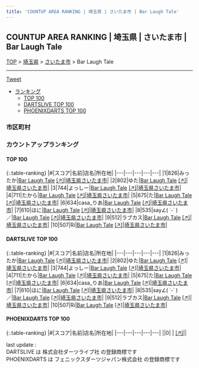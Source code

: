 ```yaml
---
title: 'COUNTUP AREA RANKING | 埼玉県 | さいたま市 | Bar Laugh Tale'
---
```

## COUNTUP AREA RANKING | 埼玉県 | さいたま市 | Bar Laugh Tale

[TOP](/darts/rank/) > [埼玉県](/darts/rank/埼玉県/) > [さいたま市](/darts/rank/埼玉県/さいたま市/) > Bar Laugh Tale

___

<a href="https://twitter.com/share?ref_src=twsrc%5Etfw" data-text="COUNTUP AREA RANKING | 埼玉県さいたま市Bar Laugh Tale" class="twitter-share-button" data-hashtags="DARTSLIVE,PHOENIXDARTS,darts,ダーツ" data-show-count="false">Tweet</a>

* [ランキング](#カウントアップランキング)
    * [TOP 100](#top-100)
    * [DARTSLIVE TOP 100](#dartslive-top-100)
    * [PHOENIXDARTS TOP 100](#phoenixdarts-top-100)

### 市区町村

<ul>

</ul>

### カウントアップランキング

#### TOP 100



{:.table-ranking}
|#|スコア|名前|店名|所在地|
|---|---|---|---|---|
|1|826|<span class="rank-name-dl">みったか</span>|<a href="/darts/rank/shops/1a5052e7ee385c99790ab824ce8730e5.html">Bar Laugh Tale</a> <a href="https://search.dartslive.com/jp/shop/1a5052e7ee385c99790ab824ce8730e5">[↗]</a>|<a href="/darts/rank/埼玉県/さいたま市">埼玉県さいたま市</a>|
|2|802|<span class="rank-name-dl">ゆた</span>|<a href="/darts/rank/shops/1a5052e7ee385c99790ab824ce8730e5.html">Bar Laugh Tale</a> <a href="https://search.dartslive.com/jp/shop/1a5052e7ee385c99790ab824ce8730e5">[↗]</a>|<a href="/darts/rank/埼玉県/さいたま市">埼玉県さいたま市</a>|
|3|744|<span class="rank-name-dl">よっしー</span>|<a href="/darts/rank/shops/1a5052e7ee385c99790ab824ce8730e5.html">Bar Laugh Tale</a> <a href="https://search.dartslive.com/jp/shop/1a5052e7ee385c99790ab824ce8730e5">[↗]</a>|<a href="/darts/rank/埼玉県/さいたま市">埼玉県さいたま市</a>|
|4|711|<span class="rank-name-dl">たから</span>|<a href="/darts/rank/shops/1a5052e7ee385c99790ab824ce8730e5.html">Bar Laugh Tale</a> <a href="https://search.dartslive.com/jp/shop/1a5052e7ee385c99790ab824ce8730e5">[↗]</a>|<a href="/darts/rank/埼玉県/さいたま市">埼玉県さいたま市</a>|
|5|675|<span class="rank-name-dl">た</span>|<a href="/darts/rank/shops/1a5052e7ee385c99790ab824ce8730e5.html">Bar Laugh Tale</a> <a href="https://search.dartslive.com/jp/shop/1a5052e7ee385c99790ab824ce8730e5">[↗]</a>|<a href="/darts/rank/埼玉県/さいたま市">埼玉県さいたま市</a>|
|6|634|<span class="rank-name-dl">casa_りあ</span>|<a href="/darts/rank/shops/1a5052e7ee385c99790ab824ce8730e5.html">Bar Laugh Tale</a> <a href="https://search.dartslive.com/jp/shop/1a5052e7ee385c99790ab824ce8730e5">[↗]</a>|<a href="/darts/rank/埼玉県/さいたま市">埼玉県さいたま市</a>|
|7|610|<span class="rank-name-dl">ほに</span>|<a href="/darts/rank/shops/1a5052e7ee385c99790ab824ce8730e5.html">Bar Laugh Tale</a> <a href="https://search.dartslive.com/jp/shop/1a5052e7ee385c99790ab824ce8730e5">[↗]</a>|<a href="/darts/rank/埼玉県/さいたま市">埼玉県さいたま市</a>|
|8|535|<span class="rank-name-dl">say∠( ˙-˙ )／</span>|<a href="/darts/rank/shops/1a5052e7ee385c99790ab824ce8730e5.html">Bar Laugh Tale</a> <a href="https://search.dartslive.com/jp/shop/1a5052e7ee385c99790ab824ce8730e5">[↗]</a>|<a href="/darts/rank/埼玉県/さいたま市">埼玉県さいたま市</a>|
|9|512|<span class="rank-name-dl">ラブカス</span>|<a href="/darts/rank/shops/1a5052e7ee385c99790ab824ce8730e5.html">Bar Laugh Tale</a> <a href="https://search.dartslive.com/jp/shop/1a5052e7ee385c99790ab824ce8730e5">[↗]</a>|<a href="/darts/rank/埼玉県/さいたま市">埼玉県さいたま市</a>|
|10|507|<span class="rank-name-dl">Ri</span>|<a href="/darts/rank/shops/1a5052e7ee385c99790ab824ce8730e5.html">Bar Laugh Tale</a> <a href="https://search.dartslive.com/jp/shop/1a5052e7ee385c99790ab824ce8730e5">[↗]</a>|<a href="/darts/rank/埼玉県/さいたま市">埼玉県さいたま市</a>|


#### DARTSLIVE TOP 100



{:.table-ranking}
|#|スコア|名前|店名|所在地|
|---|---|---|---|---|
|1|826|<span class="rank-name-dl">みったか</span>|<a href="/darts/rank/shops/1a5052e7ee385c99790ab824ce8730e5.html">Bar Laugh Tale</a> <a href="https://search.dartslive.com/jp/shop/1a5052e7ee385c99790ab824ce8730e5">[↗]</a>|<a href="/darts/rank/埼玉県/さいたま市">埼玉県さいたま市</a>|
|2|802|<span class="rank-name-dl">ゆた</span>|<a href="/darts/rank/shops/1a5052e7ee385c99790ab824ce8730e5.html">Bar Laugh Tale</a> <a href="https://search.dartslive.com/jp/shop/1a5052e7ee385c99790ab824ce8730e5">[↗]</a>|<a href="/darts/rank/埼玉県/さいたま市">埼玉県さいたま市</a>|
|3|744|<span class="rank-name-dl">よっしー</span>|<a href="/darts/rank/shops/1a5052e7ee385c99790ab824ce8730e5.html">Bar Laugh Tale</a> <a href="https://search.dartslive.com/jp/shop/1a5052e7ee385c99790ab824ce8730e5">[↗]</a>|<a href="/darts/rank/埼玉県/さいたま市">埼玉県さいたま市</a>|
|4|711|<span class="rank-name-dl">たから</span>|<a href="/darts/rank/shops/1a5052e7ee385c99790ab824ce8730e5.html">Bar Laugh Tale</a> <a href="https://search.dartslive.com/jp/shop/1a5052e7ee385c99790ab824ce8730e5">[↗]</a>|<a href="/darts/rank/埼玉県/さいたま市">埼玉県さいたま市</a>|
|5|675|<span class="rank-name-dl">た</span>|<a href="/darts/rank/shops/1a5052e7ee385c99790ab824ce8730e5.html">Bar Laugh Tale</a> <a href="https://search.dartslive.com/jp/shop/1a5052e7ee385c99790ab824ce8730e5">[↗]</a>|<a href="/darts/rank/埼玉県/さいたま市">埼玉県さいたま市</a>|
|6|634|<span class="rank-name-dl">casa_りあ</span>|<a href="/darts/rank/shops/1a5052e7ee385c99790ab824ce8730e5.html">Bar Laugh Tale</a> <a href="https://search.dartslive.com/jp/shop/1a5052e7ee385c99790ab824ce8730e5">[↗]</a>|<a href="/darts/rank/埼玉県/さいたま市">埼玉県さいたま市</a>|
|7|610|<span class="rank-name-dl">ほに</span>|<a href="/darts/rank/shops/1a5052e7ee385c99790ab824ce8730e5.html">Bar Laugh Tale</a> <a href="https://search.dartslive.com/jp/shop/1a5052e7ee385c99790ab824ce8730e5">[↗]</a>|<a href="/darts/rank/埼玉県/さいたま市">埼玉県さいたま市</a>|
|8|535|<span class="rank-name-dl">say∠( ˙-˙ )／</span>|<a href="/darts/rank/shops/1a5052e7ee385c99790ab824ce8730e5.html">Bar Laugh Tale</a> <a href="https://search.dartslive.com/jp/shop/1a5052e7ee385c99790ab824ce8730e5">[↗]</a>|<a href="/darts/rank/埼玉県/さいたま市">埼玉県さいたま市</a>|
|9|512|<span class="rank-name-dl">ラブカス</span>|<a href="/darts/rank/shops/1a5052e7ee385c99790ab824ce8730e5.html">Bar Laugh Tale</a> <a href="https://search.dartslive.com/jp/shop/1a5052e7ee385c99790ab824ce8730e5">[↗]</a>|<a href="/darts/rank/埼玉県/さいたま市">埼玉県さいたま市</a>|
|10|507|<span class="rank-name-dl">Ri</span>|<a href="/darts/rank/shops/1a5052e7ee385c99790ab824ce8730e5.html">Bar Laugh Tale</a> <a href="https://search.dartslive.com/jp/shop/1a5052e7ee385c99790ab824ce8730e5">[↗]</a>|<a href="/darts/rank/埼玉県/さいたま市">埼玉県さいたま市</a>|


#### PHOENIXDARTS TOP 100



{:.table-ranking}
|#|スコア|名前|店名|所在地|
|---|---|---|---|---|
||0|<span class="rank-name-dl"> </span>|<a href="/darts/rank/shops/.html"></a> <a href="">[↗]</a>|<a href="/darts/rank//"></a>|


<div class="footer border-top border-gray-light mt-5 pt-3 text-right text-gray">
    last update : <span style="font-weight: italic" id="foot_last_modified"></span><br />
    DARTSLIVE は 株式会社ダーツライブ社 の登録商標です<br />
    PHOENIXDARTS は フェニックスダーツジャパン株式会社 の登録商標です<br />
</div>

<script src="https://cdnjs.cloudflare.com/ajax/libs/jquery.tablesorter/2.31.3/js/jquery.tablesorter.min.js" integrity="sha512-qzgd5cYSZcosqpzpn7zF2ZId8f/8CHmFKZ8j7mU4OUXTNRd5g+ZHBPsgKEwoqxCtdQvExE5LprwwPAgoicguNg==" crossorigin="anonymous" referrerpolicy="no-referrer"></script>
<link rel="stylesheet" href="https://cdnjs.cloudflare.com/ajax/libs/jquery.tablesorter/2.31.3/css/theme.default.min.css" integrity="sha512-wghhOJkjQX0Lh3NSWvNKeZ0ZpNn+SPVXX1Qyc9OCaogADktxrBiBdKGDoqVUOyhStvMBmJQ8ZdMHiR3wuEq8+w==" crossorigin="anonymous" referrerpolicy="no-referrer" />
<script>
$(function() {
    $(".table-ranking").tablesorter({sortList:[[0, 0]]});
    $("#foot_last_modified").text(formatDate(new Date(document.lastModified), 'yyyy-MM-dd HH:mm:ss'));
});
</script>

<script async src="https://platform.twitter.com/widgets.js" charset="utf-8"></script>